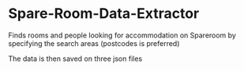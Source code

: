 # Spare-Room-Data-Extractor

Finds rooms and people looking for accommodation on Spareroom by specifying the search areas (postcodes is preferred)

The data is then saved on three json files
